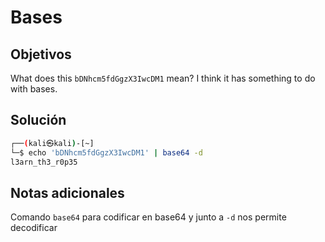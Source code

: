 # Bases

## Objetivos
What does this `bDNhcm5fdGgzX3IwcDM1` mean? I think it has something to do with bases.



## Solución 
```bash
┌──(kali㉿kali)-[~]
└─$ echo 'bDNhcm5fdGgzX3IwcDM1' | base64 -d
l3arn_th3_r0p35 
```

## Notas adicionales
Comando `base64`  para codificar en base64 y junto a `-d` nos permite decodificar